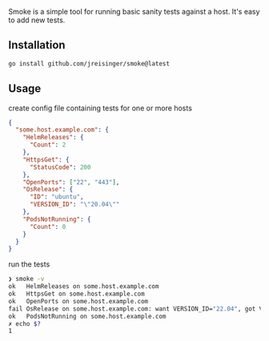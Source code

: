Smoke is a simple tool for running basic sanity tests against a host. It's easy to add new tests.

## Installation

```sh
go install github.com/jreisinger/smoke@latest
```

## Usage

create config file containing tests for one or more hosts

```json
{
  "some.host.example.com": {
    "HelmReleases": {
      "Count": 2
    },
    "HttpsGet": {
      "StatusCode": 200
    },
    "OpenPorts": ["22", "443"],
    "OsRelease": {
      "ID": "ubuntu",
      "VERSION_ID": "\"20.04\""
    },
    "PodsNotRunning": {
      "Count": 0
    }
  }
}
```

run the tests

```sh
❯ smoke -v
ok   HelmReleases on some.host.example.com
ok   HttpsGet on some.host.example.com
ok   OpenPorts on some.host.example.com
fail OsRelease on some.host.example.com: want VERSION_ID="22.04", got VERSION_ID="20.04"
ok   PodsNotRunning on some.host.example.com
✗ echo $?
1
```
